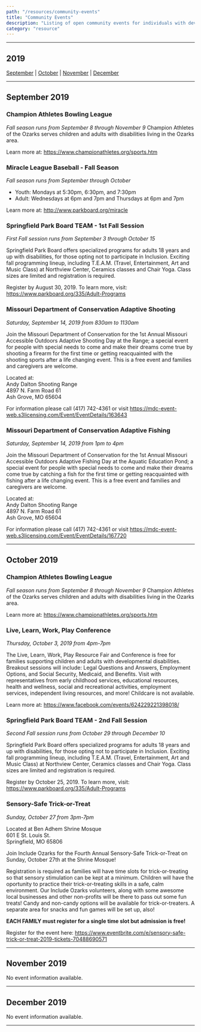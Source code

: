 ```yaml
---
path: "/resources/community-events"
title: "Community Events"
description: "Listing of open community events for individuals with developmental disabilities and their families. Events are located within and around Webster County."
category: "resource"
---
```


---

## 2019

[September](#september-2019) | [October](#october-2019) | [November](#november-2019) | [December](#december-2019)

---

## September 2019

### Champion Athletes Bowling League

_Fall season runs from September 8 through November 9_
Champion Athletes of the Ozarks serves children and adults with disabilities living in the Ozarks area.

Learn more at: https://www.championathletes.org/sports.htm

### Miracle League Baseball - Fall Season

_Fall season runs from September through October_

- Youth: Mondays at 5:30pm, 6:30pm, and 7:30pm
- Adult: Wednesdays at 6pm and 7pm and Thursdays at 6pm and 7pm

Learn more at: http://www.parkboard.org/miracle

### Springfield Park Board TEAM - 1st Fall Session

_First Fall session runs from September 3 through October 15_

Springfield Park Board offers specialized programs for adults 18 years and up with disabilities, for those opting not to participate in Inclusion. Exciting fall programming lineup, including T.E.A.M. (Travel, Entertainment, Art and Music Class) at Northview Center, Ceramics classes and Chair Yoga. Class sizes are limited and registration is required.

Register by August 30, 2019. To learn more, visit: https://www.parkboard.org/335/Adult-Programs

### Missouri Department of Conservation Adaptive Shooting

_Saturday, September 14, 2019 from 830am to 1130am_

Join the Missouri Department of Conservation for the 1st Annual Missouri Accessible Outdoors Adaptive Shooting Day at the Range; a special event for people with special needs to come and make their dreams come true by shooting a firearm for the first time or getting reacquainted with the shooting sports after a life changing event. This is a free event and families and caregivers are welcome.

Located at:  
Andy Dalton Shooting Range  
4897 N. Farm Road 61  
Ash Grove, MO 65604

For information please call (417) 742-4361 or visit https://mdc-event-web.s3licensing.com/Event/EventDetails/163643

### Missouri Department of Conservation Adaptive Fishing

_Saturday, September 14, 2019 from 1pm to 4pm_

Join the Missouri Department of Conservation for the 1st Annual Missouri Accessible Outdoors Adaptive Fishing Day at the Aquatic Education Pond; a special event for people with special needs to come and make their dreams come true by catching a fish for the first time or getting reacquainted with fishing after a life changing event. This is a free event and families and caregivers are welcome.

Located at:  
Andy Dalton Shooting Range  
4897 N. Farm Road 61  
Ash Grove, MO 65604

For information please call (417) 742-4361 or visit https://mdc-event-web.s3licensing.com/Event/EventDetails/167720

---

## October 2019

### Champion Athletes Bowling League

_Fall season runs from September 8 through November 9_
Champion Athletes of the Ozarks serves children and adults with disabilities living in the Ozarks area.

Learn more at: https://www.championathletes.org/sports.htm

### Live, Learn, Work, Play Conference

_Thursday, October 3, 2019 from 4pm-7pm_

The Live, Learn, Work, Play Resource Fair and Conference is free for families supporting children and adults with developmental disabilities. Breakout sessions will include: Legal Questions and Answers, Employment Options, and Social Security, Medicaid, and Benefits. Visit with representatives from early childhood services, educational resources, health and wellness, social and recreational activities, employment services, independent living resources, and more! Childcare is not available.

Learn more at: https://www.facebook.com/events/624229221398018/

### Springfield Park Board TEAM - 2nd Fall Session

_Second Fall session runs from October 29 through December 10_

Springfield Park Board offers specialized programs for adults 18 years and up with disabilities, for those opting not to participate in Inclusion. Exciting fall programming lineup, including T.E.A.M. (Travel, Entertainment, Art and Music Class) at Northview Center, Ceramics classes and Chair Yoga. Class sizes are limited and registration is required.

Register by October 25, 2019. To learn more, visit: https://www.parkboard.org/335/Adult-Programs

### Sensory-Safe Trick-or-Treat

_Sunday, October 27 from 3pm-7pm_

Located at Ben Adhem Shrine Mosque  
601 E St. Louis St.  
Springfield, MO 65806

Join Include Ozarks for the Fourth Annual Sensory-Safe Trick-or-Treat on Sunday, October 27th at the Shrine Mosque!

Registration is required as families will have time slots for trick-or-treating so that sensory stimulation can be kept at a minimum. Children will have the oportunity to practice their trick-or-treating skills in a safe, calm environment. Our Include Ozarks volunteers, along with some awesome local businesses and other non-profits will be there to pass out some fun treats! Candy and non-candy options will be available for trick-or-treaters. A separate area for snacks and fun games will be set up, also!

**EACH FAMILY must register for a single time slot but admission is free!**

Register for the event here: https://www.eventbrite.com/e/sensory-safe-trick-or-treat-2019-tickets-70488690571

---

## November 2019

No event information available.

---

## December 2019

No event information available.

---
